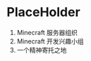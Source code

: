 # PlaceHolder

1. <PlaceHolder> Minecraft 服务器组织
2. <PlaceHolder> Minecraft 开发兴趣小组
3. <PlaceHolder> 一个精神寄托之地